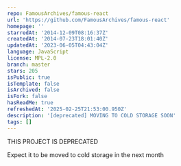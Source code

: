 ```yaml
---
repo: FamousArchives/famous-react
url: 'https://github.com/FamousArchives/famous-react'
homepage: ''
starredAt: '2014-12-09T08:16:37Z'
createdAt: '2014-07-23T18:01:40Z'
updatedAt: '2023-06-05T04:43:04Z'
language: JavaScript
license: MPL-2.0
branch: master
stars: 205
isPublic: true
isTemplate: false
isArchived: false
isFork: false
hasReadMe: true
refreshedAt: '2025-02-25T21:53:00.950Z'
description: '[deprecated] MOVING TO COLD STORAGE SOON'
tags: []
---
```


THIS PROJECT IS DEPRECATED

Expect it to be moved to cold storage in the next month
